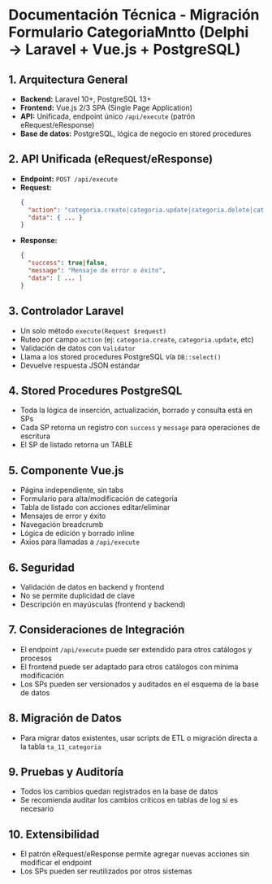 # Documentación Técnica - Migración Formulario CategoriaMntto (Delphi → Laravel + Vue.js + PostgreSQL)

## 1. Arquitectura General
- **Backend:** Laravel 10+, PostgreSQL 13+
- **Frontend:** Vue.js 2/3 SPA (Single Page Application)
- **API:** Unificada, endpoint único `/api/execute` (patrón eRequest/eResponse)
- **Base de datos:** PostgreSQL, lógica de negocio en stored procedures

## 2. API Unificada (eRequest/eResponse)
- **Endpoint:** `POST /api/execute`
- **Request:**
  ```json
  {
    "action": "categoria.create|categoria.update|categoria.delete|categoria.list",
    "data": { ... }
  }
  ```
- **Response:**
  ```json
  {
    "success": true|false,
    "message": "Mensaje de error o éxito",
    "data": [ ... ]
  }
  ```

## 3. Controlador Laravel
- Un solo método `execute(Request $request)`
- Ruteo por campo `action` (ej: `categoria.create`, `categoria.update`, etc)
- Validación de datos con `Validator`
- Llama a los stored procedures PostgreSQL vía `DB::select()`
- Devuelve respuesta JSON estándar

## 4. Stored Procedures PostgreSQL
- Toda la lógica de inserción, actualización, borrado y consulta está en SPs
- Cada SP retorna un registro con `success` y `message` para operaciones de escritura
- El SP de listado retorna un TABLE

## 5. Componente Vue.js
- Página independiente, sin tabs
- Formulario para alta/modificación de categoría
- Tabla de listado con acciones editar/eliminar
- Mensajes de error y éxito
- Navegación breadcrumb
- Lógica de edición y borrado inline
- Axios para llamadas a `/api/execute`

## 6. Seguridad
- Validación de datos en backend y frontend
- No se permite duplicidad de clave
- Descripción en mayúsculas (frontend y backend)

## 7. Consideraciones de Integración
- El endpoint `/api/execute` puede ser extendido para otros catálogos y procesos
- El frontend puede ser adaptado para otros catálogos con mínima modificación
- Los SPs pueden ser versionados y auditados en el esquema de la base de datos

## 8. Migración de Datos
- Para migrar datos existentes, usar scripts de ETL o migración directa a la tabla `ta_11_categoria`

## 9. Pruebas y Auditoría
- Todos los cambios quedan registrados en la base de datos
- Se recomienda auditar los cambios críticos en tablas de log si es necesario

## 10. Extensibilidad
- El patrón eRequest/eResponse permite agregar nuevas acciones sin modificar el endpoint
- Los SPs pueden ser reutilizados por otros sistemas
